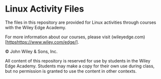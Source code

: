 # Linux Activity Files
The files in this repository are provided for Linux activities through courses with the Wiley Edge Academy.

For more information about our courses, please visit (wileyedge.com)[[https](https://www.wiley.com/edge/)https://www.wiley.com/edge/]. 

&copy; John Wiley & Sons, Inc.

All content of this repository is reserved for use by students in the Wiley Edge Academy. Students may make a copy for their own use during class, but no permission is granted to use the content in other contexts. 
